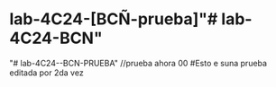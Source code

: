 # lab-4C24-[BCÑ-prueba]"# lab-4C24-BCN" 
"# lab-4C24--BCN-PRUEBA" //prueba ahora 00
#Esto e suna prueba editada por 2da vez
